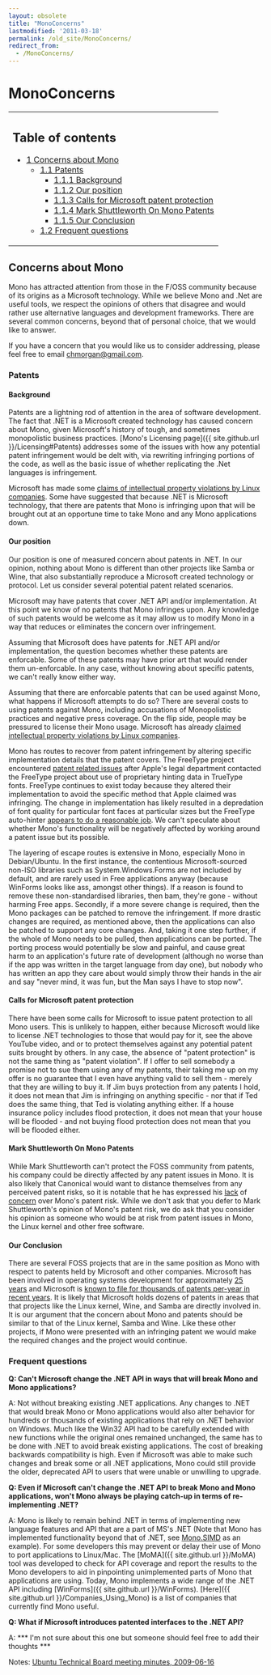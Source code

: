 ```yaml
---
layout: obsolete
title: "MonoConcerns"
lastmodified: '2011-03-18'
permalink: /old_site/MonoConcerns/
redirect_from:
  - /MonoConcerns/
---
```


MonoConcerns
============

<table>
<col width="100%" />
<tbody>
<tr class="odd">
<td align="left"><h2>Table of contents</h2>
<ul>
<li><a href="#concerns-about-mono">1 Concerns about Mono</a>
<ul>
<li><a href="#patents">1.1 Patents</a>
<ul>
<li><a href="#background">1.1.1 Background</a></li>
<li><a href="#our-position">1.1.2 Our position</a></li>
<li><a href="#calls-for-microsoft-patent-protection">1.1.3 Calls for Microsoft patent protection</a></li>
<li><a href="#mark-shuttleworth-on-mono-patents">1.1.4 Mark Shuttleworth On Mono Patents</a></li>
<li><a href="#our-conclusion">1.1.5 Our Conclusion</a></li>
</ul></li>
<li><a href="#frequent-questions">1.2 Frequent questions</a></li>
</ul></li>
</ul></td>
</tr>
</tbody>
</table>

Concerns about Mono
-------------------

Mono has attracted attention from those in the F/OSS community because of its origins as a Microsoft technology. While we believe Mono and .Net are useful tools, we respect the opinions of others that disagree and would rather use alternative languages and development frameworks. There are several common concerns, beyond that of personal choice, that we would like to answer.

If you have a concern that you would like us to consider addressing, please feel free to email chmorgan@gmail.com.

### Patents

#### Background

Patents are a lightning rod of attention in the area of software development. The fact that .NET is a Microsoft created technology has caused concern about Mono, given Microsoft's history of tough, and sometimes monopolistic business practices. [Mono's Licensing page]({{ site.github.url }}/Licensing#Patents) addresses some of the issues with how any potential patent infringement would be delt with, via rewriting infringing portions of the code, as well as the basic issue of whether replicating the .Net languages is infringement.

Microsoft has made some [claims of intellectual property violations by Linux companies](http://www.youtube.com/watch?v=5B0GTYfPoMo). Some have suggested that because .NET is Microsoft technology, that there are patents that Mono is infringing upon that will be brought out at an opportune time to take Mono and any Mono applications down.

#### Our position

Our position is one of measured concern about patents in .NET. In our opinion, nothing about Mono is different than other projects like Samba or Wine, that also substantially reproduce a Microsoft created technology or protocol. Let us consider several potential patent related scenarios.

Microsoft may have patents that cover .NET API and/or implementation. At this point we know of no patents that Mono infringes upon. Any knowledge of such patents would be welcome as it may allow us to modify Mono in a way that reduces or eliminates the concern over infringement.

Assuming that Microsoft does have patents for .NET API and/or implementation, the question becomes whether these patents are enforcable. Some of these patents may have prior art that would render them un-enforcable. In any case, without knowing about specific patents, we can't really know either way.

Assuming that there are enforcable patents that can be used against Mono, what happens if Microsoft attempts to do so? There are several costs to using patents against Mono, including accusations of Monopolistic practices and negative press coverage. On the flip side, people may be pressured to license their Mono usage. Microsoft has already [claimed intellectual property violations by Linux companies](http://www.youtube.com/watch?v=5B0GTYfPoMo).

Mono has routes to recover from patent infringement by altering specific implementation details that the patent covers. The FreeType project encountered [patent related issues](http://freetype.sourceforge.net/patents.html) after Apple's legal department contacted the FreeType project about use of proprietary hinting data in TrueType fonts. FreeType continues to exist today because they altered their implementation to avoid the specific method that Apple claimed was infringing. The change in implementation has likely resulted in a depredation of font quality for particular font faces at particular sizes but the FreeType auto-hinter [appears to do a reasonable job](http://freetype.sourceforge.net/autohinting/hinter.html#screenshots). We can't speculate about whether Mono's functionality will be negatively affected by working around a patent issue but its possible.

The layering of escape routes is extensive in Mono, especially Mono in Debian/Ubuntu. In the first instance, the contentious Microsoft-sourced non-ISO libraries such as System.Windows.Forms are not included by default, and are rarely used in Free applications anyway (because WinForms looks like ass, amongst other things). If a reason is found to remove these non-standardised libraries, then bam, they're gone - without harming Free apps. Secondly, if a more severe change is required, then the Mono packages can be patched to remove the infringement. If more drastic changes are required, as mentioned above, then the applications can also be patched to support any core changes. And, taking it one step further, if the whole of Mono needs to be pulled, then applications can be ported. The porting process would potentially be slow and painful, and cause great harm to an application's future rate of development (although no worse than if the app was written in the target language from day one), but nobody who has written an app they care about would simply throw their hands in the air and say "never mind, it was fun, but the Man says I have to stop now".

#### Calls for Microsoft patent protection

There have been some calls for Microsoft to issue patent protection to all Mono users. This is unlikely to happen, either because Microsoft would like to license .NET technologies to those that would pay for it, see the above YouTube video, and or to protect themselves against any potential patent suits brought by others. In any case, the absence of "patent protection" is not the same thing as "patent violation". If I offer to sell somebody a promise not to sue them using any of my patents, their taking me up on my offer is no guarantee that I even have anything valid to sell them - merely that they are willing to buy it. If Jim buys protection from any patents I hold, it does not mean that Jim is infringing on anything specific - nor that if Ted does the same thing, that Ted is violating anything either. If a house insurance policy includes flood protection, it does not mean that your house will be flooded - and not buying flood protection does not mean that you will be flooded either.

#### Mark Shuttleworth On Mono Patents

While Mark Shuttleworth can't protect the FOSS community from patents, his company could be directly affected by any patent issues in Mono. It is also likely that Canonical would want to distance themselves from any perceived patent risks, so it is notable that he has expressed his [lack](http://boycottnovell.com/2008/02/22/mark-shuttleworth-on-patents/) of [concern](http://d0od.blogspot.com/2009/04/mark-shuttleworth-qa-part1-gnome-3-new.html) over Mono's patent risk. While we don't ask that you defer to Mark Shuttleworth's opinion of Mono's patent risk, we do ask that you consider his opinion as someone who would be at risk from patent issues in Mono, the Linux kernel and other free software.

#### Our Conclusion

There are several FOSS projects that are in the same position as Mono with respect to patents held by Microsoft and other companies. Microsoft has been involved in operating systems development for approximately [25 years](http://en.wikipedia.org/wiki/Windows#Early_versions) and Microsoft is [known to file for thousands of patents per-year in recent years](http://www.itjungle.com/two/two011608-story02.html). It is likely that Microsoft holds dozens of patents in areas that that projects like the Linux kernel, Wine, and Samba are directly involved in. It is our argument that the concern about Mono and patents should be similar to that of the Linux kernel, Samba and Wine. Like these other projects, if Mono were presented with an infringing patent we would make the required changes and the project would continue.

### Frequent questions

**Q: Can't Microsoft change the .NET API in ways that will break Mono and Mono applications?**

A: Not without breaking existing .NET applications. Any changes to .NET that would break Mono or Mono applications would also alter behavior for hundreds or thousands of existing applications that rely on .NET behavior on Windows. Much like the Win32 API had to be carefully extended with new functions while the original ones remained unchanged, the same has to be done with .NET to avoid break existing applications. The cost of breaking backwards compatibility is high. Even if Microsoft was able to make such changes and break some or all .NET applications, Mono could still provide the older, deprecated API to users that were unable or unwilling to upgrade.

**Q: Even if Microsoft can't change the .NET API to break Mono and Mono applications, won't Mono always be playing catch-up in terms of re-implementing .NET?**

A: Mono is likely to remain behind .NET in terms of implementing new language features and API that are a part of MS's .NET (Note that Mono has implemented functionality beyond that of .NET, see [Mono.SIMD](http://tirania.org/blog/archive/2008/Nov-03.html) as an example). For some developers this may prevent or delay their use of Mono to port applications to Linux/Mac. The [MoMA]({{ site.github.url }}/MoMA) tool was developed to check for API coverage and report the results to the Mono developers to aid in pinpointing unimplemented parts of Mono that applications are using. Today, Mono implements a wide range of the .NET API including [WinForms]({{ site.github.url }}/WinForms). [Here]({{ site.github.url }}/Companies_Using_Mono) is a list of companies that currently find Mono useful.

**Q: What if Microsoft introduces patented interfaces to the .NET API?**

A: \*\*\* I'm not sure about this one but someone should feel free to add their thoughts \*\*\*

Notes: [Ubuntu Technical Board meeting minutes, 2009-06-16](https://lists.ubuntu.com/archives/ubuntu-devel/2009-June/028347.html)

